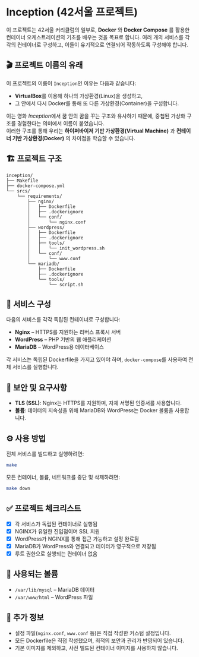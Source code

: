 # Inception (42서울 프로젝트)

이 프로젝트는 42서울 커리큘럼의 일부로, **Docker** 와 **Docker Compose** 를 활용한 컨테이너 오케스트레이션의 기초를 배우는 것을 목표로 합니다. 여러 개의 서비스를 각각의 컨테이너로 구성하고, 이들이 유기적으로 연결되어 작동하도록 구성해야 합니다.

## 🎬 프로젝트 이름의 유래

이 프로젝트의 이름이 `Inception`인 이유는 다음과 같습니다:

- **VirtualBox**를 이용해 하나의 가상환경(Linux)을 생성하고,
- 그 안에서 다시 Docker를 통해 또 다른 가상환경(Container)을 구성합니다.

이는 영화 *Inception*에서 꿈 안의 꿈을 꾸는 구조와 유사하기 때문에, 중첩된 가상화 구조를 경험한다는 의미에서 이름이 붙었습니다.  
이러한 구조를 통해 우리는 **하이퍼바이저 기반 가상환경(Virtual Machine)** 과 **컨테이너 기반 가상환경(Docker)** 의 차이점을 학습할 수 있습니다.

## 🏗 프로젝트 구조

```
inception/
├── Makefile
├── docker-compose.yml
└── srcs/
    └── requirements/
        ├── nginx/
        │   ├── Dockerfile
        │   ├── .dockerignore
        │   └── conf/
        │       └── nginx.conf
        ├── wordpress/
        │   ├── Dockerfile
        │   ├── .dockerignore
        │   ├── tools/
        │   │   └── init_wordpress.sh
        │   └── conf/
        │       └── www.conf
        └── mariadb/
            ├── Dockerfile
            ├── .dockerignore
            └── tools/
                └── script.sh
```

## 🚀 서비스 구성

다음의 서비스를 각각 독립된 컨테이너로 구성합니다:

- **Nginx** – HTTPS를 지원하는 리버스 프록시 서버
- **WordPress** – PHP 기반의 웹 애플리케이션
- **MariaDB** – WordPress용 데이터베이스

각 서비스는 독립된 Dockerfile을 가지고 있어야 하며, `docker-compose`를 사용하여 전체 서비스를 실행합니다.

## 🔐 보안 및 요구사항

- **TLS (SSL)**: Nginx는 HTTPS를 지원하며, 자체 서명된 인증서를 사용합니다.
- **볼륨**: 데이터의 지속성을 위해 MariaDB와 WordPress는 Docker 볼륨을 사용합니다.

## ⚙️ 사용 방법

전체 서비스를 빌드하고 실행하려면:

```bash
make
```

모든 컨테이너, 볼륨, 네트워크를 중단 및 삭제하려면:

```bash
make down
```

## ✅ 프로젝트 체크리스트

- [x] 각 서비스가 독립된 컨테이너로 실행됨
- [x] NGINX가 유일한 진입점이며 SSL 지원
- [x] WordPress가 NGINX를 통해 접근 가능하고 설정 완료됨
- [x] MariaDB가 WordPress와 연결되고 데이터가 영구적으로 저장됨
- [x] 루트 권한으로 실행되는 컨테이너 없음

## 📁 사용되는 볼륨

- `/var/lib/mysql` – MariaDB 데이터
- `/var/www/html` – WordPress 파일

## 📌 추가 정보

- 설정 파일(`nginx.conf`, `www.conf` 등)은 직접 작성한 커스텀 설정입니다.
- 모든 Dockerfile은 직접 작성했으며, 최적의 보안과 관리가 반영되어 있습니다.
- 기본 이미지를 제외하고, 사전 빌드된 컨테이너 이미지를 사용하지 않습니다.


